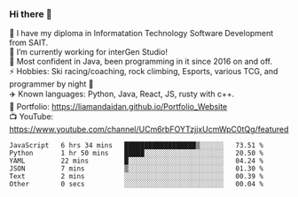 ### Hi there 👋  
🏫 I have my diploma in Informatation Technology Software Development from SAIT.  
🔭 I’m currently working for interGen Studio!  
💬 Most confident in Java, been programming in it since 2016 on and off.    
⚡ Hobbies: Ski racing/coaching, rock climbing, Esports, various TCG, and programmer by night 🦉    
✈️ Known languages: Python, Java, React, JS, rusty with c++.     
🥇 Portfolio: https://liamandaidan.github.io/Portfolio_Website  
📺 YouTube: https://www.youtube.com/channel/UCm6rbFOYTzjjxUcmWpC0tQg/featured

<!--START_SECTION:waka-->

```text
JavaScript   6 hrs 34 mins   ██████████████████▒░░░░░░   73.51 %
Python       1 hr 50 mins    █████░░░░░░░░░░░░░░░░░░░░   20.50 %
YAML         22 mins         █░░░░░░░░░░░░░░░░░░░░░░░░   04.24 %
JSON         7 mins          ▒░░░░░░░░░░░░░░░░░░░░░░░░   01.30 %
Text         2 mins          ░░░░░░░░░░░░░░░░░░░░░░░░░   00.39 %
Other        0 secs          ░░░░░░░░░░░░░░░░░░░░░░░░░   00.04 %
```

<!--END_SECTION:waka-->

